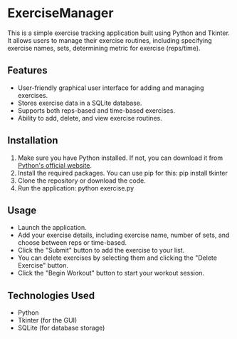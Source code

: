 # ExerciseManager
This is a simple exercise tracking application built using Python and Tkinter. It allows users to manage their exercise routines, including specifying exercise names, sets, determining metric for exercise (reps/time). 

## Features
- User-friendly graphical user interface for adding and managing exercises.
- Stores exercise data in a SQLite database.
- Supports both reps-based and time-based exercises.
- Ability to add, delete, and view exercise routines.

## Installation
1. Make sure you have Python installed. If not, you can download it from [Python's official website](https://www.python.org/downloads/).
2. Install the required packages. You can use pip for this: pip install tkinter
3. Clone the repository or download the code.
4. Run the application: python exercise.py

## Usage

- Launch the application.
- Add your exercise details, including exercise name, number of sets, and choose between reps or time-based.
- Click the "Submit" button to add the exercise to your list.
- You can delete exercises by selecting them and clicking the "Delete Exercise" button.
- Click the "Begin Workout" button to start your workout session.

## Technologies Used

- Python
- Tkinter (for the GUI)
- SQLite (for database storage)
